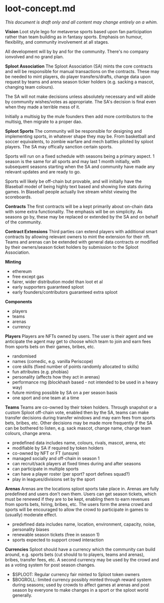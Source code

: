 # loot-concept.md

*This document is draft only and all content may change entirely on a whim.*

**Vision**
Loot style lego for metaverse sports based upon fan participation rather than team building as in fantasy sports. Emphasis on humour, flexibility, and community involvement at all stages.

All development will by by and for the community. There's no company ionvolved and no grand plan.

**Sploot Association**
The Sploot Association (SA) mints the core contracts and will be responsible for manual transactions on the contracts. These may be needed to mint players, do player transfers/drafts, change data upon request by teams and arena season ticker holders (e.g. sacking a mascot, changing team colours). 

The SA will not make decisions unless absolutely necessary and will abide by community wishes/votes as appropriate. The SA's decision is final even when they made a terrible mess of it.

Initially a multisig by the mule founders then add more contributors to the multisig, then migrate to a proper dao.

**Sploot Sports**
The community will be responsible for designing and implementing sports, in whatever shape they may be. From basketball and soccer equivalents, to zombie warfare and mech battles piloted by sploot players. The SA may offically sanction certain sports.

Sports will run on a fixed schedule with seasons being a primary aspect. 1 season is the same for all sports and may last 1 month initially, with subsequent seasons starting when the SA and community have made any relevant updates and are ready to go.

Sports will likely be off-chain but provable, and will initially have the Blaseball model of being highly text based and showing live stats during games. In Blaseball people actually live stream whilst viewing the scoreboards.

**Contracts**
The first contracts will be a kept primarily about on-chain data with some extra functionality. The emphasis will be on simplicity. As seasons go by, these may be replaced or extended by the SA and on behalf of the community.

**Contract Extensions**
Third parties can extend players with additional smart contracts by allowing relevant owners to mint the extension for their nft. Teams and arenas can be extended with general data contracts or modified by their owners/season ticket holders by submission to the Sploot Association.

**Minting**
- ethereum
- free except gas
- fairer, wider distribution model than loot et al
- early supporters guaranteed sploot
- early founders/contributors guaranteed extra sploot

**Components**
- players
- teams
- arenas
- currency

**Players**
Players are NFTs owned by users. The user is their agent and we anticipate the agent may get to choose which team to join and earn fees from sports bets on their games, bribes, etc.
- randomised
- names (comedic, e.g. vanilla Periscope)
- core skills (fixed number of points randomly allocated to skills)
- fun attributes (e.g. phobias)
- personality (affects how they act in arenas)
- performance rng (blockhash based - not intended to be used in a heavy way)
- future minting possible by SA on a per season basis
- one sport and one team at a time

**Teams**
Teams are co-owned by their token holders. Through snapshot or a custom Sploot off-chain vote, enabled then by the SA, teams can make transfer decisions during transfer windows and may earn fees from sports bets, bribes, etc. Other decisions may be made more frequently if the SA can be bothered to listen, e.g. sack mascot, change name, change team colours, change arena.
- predefined data includes name, colours, rivals, mascot, arena, etc
- modifiable by SA if required by token holders
- co-owned by NFT or FT (unsure)
- managed socially and off-chain in season 1
- can recruit/sack players at fixed times during and after seasons
- can participate in multiple sports
- can have a player roster (per sport? sport defines squad?)
- play in leagues/divisions set by the sport

**Arenas**
Arenas are the locations sploot sports take place in. Arenas are fully predefined and users don't own them. Users can get season tickets, which must be renewed if they are to be kept, enabling them to earn revenues from sports bets, hiring, bribes, etc. The users form the arena crowd and sports will be encouraged to allow the crowd to participate in games to (usually) moderate effect.
- predefined data includes name, location, environment, capacity, noise, personality biases
- renewable season tickets (free in season 1)
- sports expected to support crowd interaction

**Currencies**
Sploot should have a currency which the community can build around, e.g. sports bets (cut should to to players, teams and arenas), bribes, transfer fees, etc. A second currency may be used by the crowd and as a voting system for post season changes.
- $SPLOOT: Regular currency fair minted to Sploot token owners
- $BOGROLL: limited currency possibly minted through reward system during seasons; used by crowds to affect games at arenas and post season by everyone to make changes in a sport or the sploot world generally.

